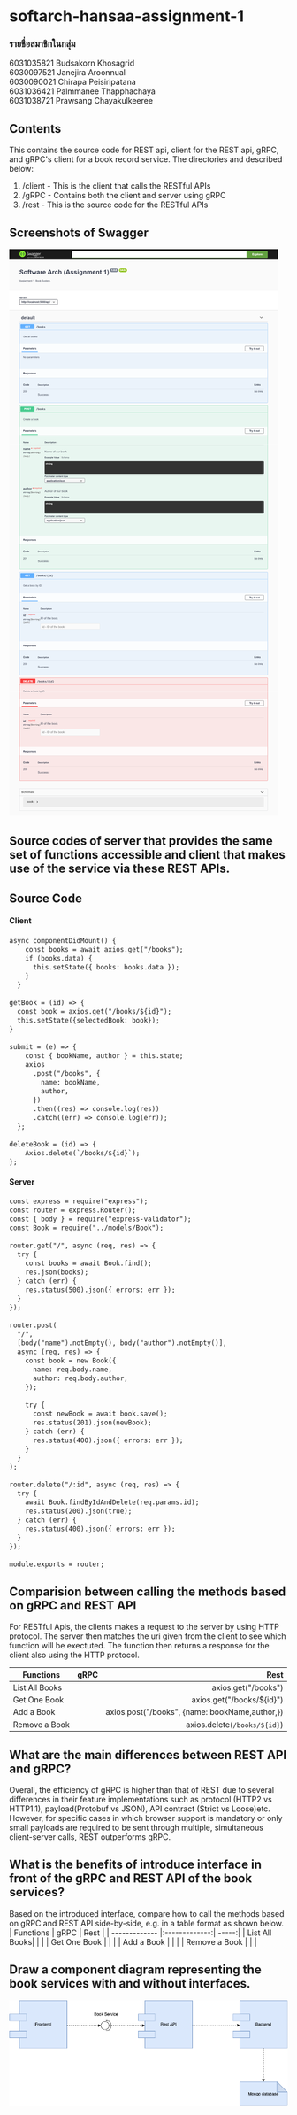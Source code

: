# softarch-hansaa-assignment-1  
  
### รายชื่อสมาชิกในกลุ่ม  
6031035821 Budsakorn Khosagrid  
6030097521 Janejira Aroonnual  
6030090021 Chirapa Peisiripatana  
6031036421 Palmmanee Thapphachaya  
6031038721 Prawsang Chayakulkeeree 

## Contents  
This contains the source code for REST api, client for the REST api, gRPC, and gRPC's client for a book record service. The directories and described below:  
1. /client - This is the client that calls the RESTful APIs
2. /gRPC - Contains both the client and server using gRPC
3. /rest - This is the source code for the RESTful APIs

## Screenshots of Swagger 
![Screenshots of Swagger](https://github.com/2110521-2563-1-Software-Architecture/softarch-hansaa-assignment-1/blob/master/images/swagger1.png?raw=true)

## Source codes of server that provides the same set of functions accessible and client that makes use of the service via these REST APIs.

## Source Code 

#### Client
```
async componentDidMount() {
    const books = await axios.get("/books");
    if (books.data) {
      this.setState({ books: books.data });
    }
  }

getBook = (id) => {
  const book = axios.get("/books/${id}");
  this.setState({selectedBook: book});
}

submit = (e) => {
    const { bookName, author } = this.state;
    axios
      .post("/books", {
        name: bookName,
        author,
      })
      .then((res) => console.log(res))
      .catch((err) => console.log(err));
  };

deleteBook = (id) => {
    Axios.delete(`/books/${id}`);
};
```

#### Server
```
const express = require("express");
const router = express.Router();
const { body } = require("express-validator");
const Book = require("../models/Book");

router.get("/", async (req, res) => {
  try {
    const books = await Book.find();
    res.json(books);
  } catch (err) {
    res.status(500).json({ errors: err });
  }
});

router.post(
  "/",
  [body("name").notEmpty(), body("author").notEmpty()],
  async (req, res) => {
    const book = new Book({
      name: req.body.name,
      author: req.body.author,
    });

    try {
      const newBook = await book.save();
      res.status(201).json(newBook);
    } catch (err) {
      res.status(400).json({ errors: err });
    }
  }
);

router.delete("/:id", async (req, res) => {
  try {
    await Book.findByIdAndDelete(req.params.id);
    res.status(200).json(true);
  } catch (err) {
    res.status(400).json({ errors: err });
  }
});

module.exports = router;
```

## Comparision between calling the methods based on gRPC and REST API
For RESTful Apis, the clients makes a request to the server by using HTTP protocol. The server then matches the uri given from the client to see which function will be exectuted. The function then returns a response for the client also using the HTTP protocol.

| Functions     | gRPC          | Rest  |
| ------------- |:-------------:| -----:|
| List All Books|               |axios.get("/books")|
| Get One Book  |               |axios.get("/books/${id}")|
| Add a Book    |               |axios.post("/books", {name: bookName,author,})|
| Remove a Book |               |axios.delete(`/books/${id}`)|

## What are the main differences between REST API and gRPC?

  Overall, the efficiency of gRPC is higher than that of REST due to several differences in their feature implementations such as protocol (HTTP2 vs HTTP1.1), payload(Protobuf vs JSON), API contract (Strict vs Loose)etc. However, for specific cases in which browser support is mandatory or only small payloads are required to be sent through multiple, simultaneous client-server calls, REST outperforms gRPC.

## What is the benefits of introduce interface in front of the gRPC and REST API of the book services?
Based on the introduced interface, compare how to call the methods based on gRPC and REST API side-by-side, e.g. in a table format as shown below.
| Functions     | gRPC          | Rest  |
| ------------- |:-------------:| -----:|
| List All Books|               |       |
| Get One Book  |               |       |
| Add a Book    |               |       |
| Remove a Book |               |       |

## Draw a component diagram representing the book services with and without interfaces.


![component diagram of RestApi with interface](https://github.com/2110521-2563-1-Software-Architecture/softarch-hansaa-assignment-1/blob/master/images/Component%20(4).png)
